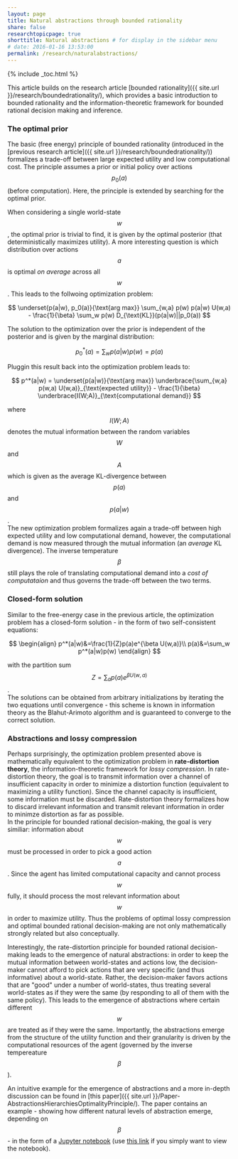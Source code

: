 ```yaml
---
layout: page
title: Natural abstractions through bounded rationality
share: false
researchtopicpage: true
shorttitle: Natural abstractions # for display in the sidebar menu
# date: 2016-01-16 13:53:00
permalink: /research/naturalabstractions/
---
```


{% include _toc.html %}

This article builds on the research article [bounded rationality]({{ site.url }}/research/boundedrationality/), which provides a basic introduction to bounded rationality and the information-theoretic framework for bounded rational decision making and inference.


### The optimal prior
The basic (free energy) principle of bounded rationality (introduced in the [previous research article]({{ site.url }}/research/boundedrationality/)) formalizes a trade-off between large expected utility and low computational cost. The principle assumes a prior or initial policy over actions $$p_0(a)$$ (before computation). Here, the principle is extended by searching for the optimal prior. 

When considering a single world-state $$w$$, the optimal prior is trivial to find, it is given by the optimal posterior (that deterministically maximizes utility). A more interesting question is which distribution over actions $$a$$ is optimal *on average* across all $$w$$. This leads to the follwoing optimization problem:

$$
\underset{p(a|w), p_0(a)}{\text{arg max}} \sum_{w,a} p(w) p(a|w) U(w,a) - \frac{1}{\beta} \sum_w p(w) D_{\text{KL}}(p(a|w)||p_0(a))
$$ 

The solution to the optimization over the prior is independent of the posterior and is given by the marginal distribution:

$$
p_0^*(a) = \sum_w p(a|w)p(w) = p(a)
$$

Pluggin this result back into the optimization problem leads to:

$$
p^*(a|w) = \underset{p(a|w)}{\text{arg max}} \underbrace{\sum_{w,a} p(w,a) U(w,a)}_{\text{expected utility}} - \frac{1}{\beta} \underbrace{I(W;A)}_{\text{computational demand}}
$$ 

where $$I(W;A)$$ denotes the mutual information between the random variables $$W$$ and $$A$$ which is given as the average KL-divergence between $$p(a)$$ and $$p(a\vert w)$$.  
The new optimization problem formalizes again a trade-off between high expected utility and low computational demand, however, the computational demand is now measured through the mutual information (an *average* KL divergence). The inverse temperature $$\beta$$ still plays the role of translating computational demand into a *cost of computataion* and thus governs the trade-off between the two terms.


### Closed-form solution
Similar to the free-energy case in the previous article, the optimization problem has a closed-form solution - in the form of two self-consistent equations:

$$
\begin{align}
p^*(a|w)&=\frac{1}{Z}p(a)e^{\beta U(w,a)}\\
p(a)&=\sum_w p^*(a|w)p(w) 
\end{align}
$$

with the partition sum $$Z=\sum_a p(a)e^{\beta U(w,a)}$$.  
The solutions can be obtained from arbitrary initializations by iterating the two equations until convergence - this scheme is known in information theory as the Blahut-Arimoto algorithm and is guaranteed to converge to the correct solution.


### Abstractions and lossy compression 
Perhaps surprisingly, the optimization problem presented above is mathematically equivalent to the optimization problem in **rate-distortion theory**, the information-theoretic framework for *lossy compression*. In rate-distortion theory, the goal is to transmit information over a channel of insufficient capacity in order to minimize a distortion function (equivalent to maximizing a utility function). Since the channel capacity is insufficient, some information must be discarded. Rate-distortion theory formalizes how to discard irrelevant information and transmit relevant information in order to minimze distortion as far as possible.  
In the principle for bounded rational decision-making, the goal is very similiar: information about $$w$$ must be processed in order to pick a good action $$a$$. Since the agent has limited computational capacity and cannot process $$w$$ fully, it should process the most relevant information about $$w$$ in order to maximize utility. Thus the problems of optimal lossy compression and optimal bounded rational decision-making are not only mathematically strongly related but also conceptually. 

Interestingly, the rate-distortion principle for bounded rational decision-making leads to the emergence of natural abstractions: in order to keep the mutual information between world-states and actions low, the decision-maker cannot afford to pick actions that are very specific (and thus informative) about a world-state. Rather, the decision-maker favors actions that are "good" under a number of world-states, thus treating several world-states as if they were the same (by responding to all of them with the same policy). This leads to the emergence of abstractions where certain different $$w$$ are treated as if they were the same. Importantly, the abstractions emerge from the structure of the utility function and their granularity is driven by the computational resources of the agent (governed by the inverse tempereature $$\beta$$). 

An intuitive example for the emergence of abstractions and a more in-depth discussion can be found in [this paper]({{ site.url }}/Paper-AbstractionsHierarchiesOptimalityPrinciple/). The paper contains an example - showing how different natural levels of abstraction emerge, depending on $$\beta$$ - in the form of a [Jupyter notebook](https://github.com/tgenewein/BoundedRationalityAbstractionAndHierarchicalDecisionMaking/blob/master/NotebooksAndCode/2-RateDistortionForDecisionMaking.ipynb) (use [this link](http://nbviewer.jupyter.org/github/tgenewein/BoundedRationalityAbstractionAndHierarchicalDecisionMaking/blob/master/NotebooksAndCode/2-RateDistortionForDecisionMaking.ipynb) if you simply want to view the notebook).   
